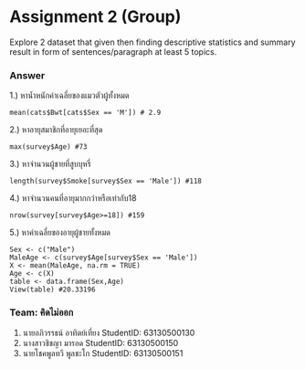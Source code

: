 # Assignment 2 (Group)
Explore 2 dataset that given then finding descriptive statistics and summary result in form of sentences/paragraph at least 5 topics.

### Answer

1.) หาน้ำหนักค่าเฉลี่ยของแมวตัวผู้ทั้งหมด
```{R}
mean(cats$Bwt[cats$Sex == 'M']) # 2.9
```
2.) หาอายุสมาชิกที่อายุเยอะที่สุด
```{R}
max(survey$Age) #73
```
3.) หาจำนวนผู้ชายที่สูบบุหรี่
```{R}
length(survey$Smoke[survey$Sex == 'Male']) #118
```
4.) หาจำนวนคนที่อายุมากกว่าหรือเท่ากับ18 
```{R}
nrow(survey[survey$Age>=18]) #159
```
5.) หาค่าเฉลี่ยของอายุผู้ชายทั้งหมด
```{R}
Sex <- c("Male")
MaleAge <- c(survey$Age[survey$Sex == 'Male'])
X <- mean(MaleAge, na.rm = TRUE)
Age <- c(X)
table <- data.frame(Sex,Age)
View(table) #20.33196

```


### Team: คิดไม่ออก

1. นายอภิวรรธน์ อาทิตย์เที่ยง     StudentID: 63130500130
2. นางสาวชิชญา มารอด          StudentID: 63130500150
3. นายโชคพูลทวี พูลชะโก        StudentID: 63130500151





